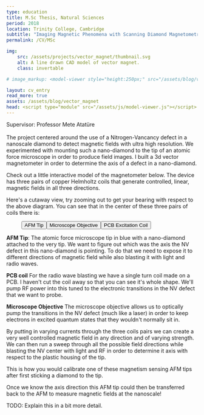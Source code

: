 ```yaml
---
type: education
title: M.Sc Thesis, Natural Sciences
period: 2018
location: Trinity College, Cambridge
subtitle: "Imaging Magnetic Phenomena with Scanning Diamond Magnetometry"
permalink: /CV/MSc

img:
    src: /assets/projects/vector_magnet/thumbnail.svg
    alt: A line drawn CAD model of vector magnet.
    class: invertable

# image_markup: <model-viewer style="height:250px;" src="/assets/blog/vector_magnet/vector_magnet.glb" ar ar-modes="webxr scene-viewer quick-look" camera-controls poster="/assets/blog/vector_magnet/vector_magnet.png" shadow-intensity="1" environment-image="/assets/blog/vector_magnet/aircraft_workshop_01_1k.hdr" camera-orbit="-169.8deg 78.57deg 0.8881m" field-of-view="32.55deg" interaction-prompt="none" auto-rotate> </model-viewer>

layout: cv_entry
read_more: true
assets: /assets/blog/vector_magnet
head: <script type="module" src="/assets/js/model-viewer.js"></script>
---
```


Supervisor: Professor Mete Atatüre<br>
<br>
The project centered around the use of a Nitrogen-Vancancy defect in a nanoscale diamond to detect magnetic fields with ultra high resolution. We experimented with mounting such a nano-diamond to the tip of an atomic force microscope in order to produce field images. I built a 3d vector magnetometer in order to determine the axis of a defect in a nano-diamond.

Check out a little interactive model of the magnetometer below. The device has three pairs of copper Helmholtz coils that generate controlled, linear, magnetic fields in all three directions.

<figure>
<model-viewer style="height:500px;" src="{{ page.assets }}/vector_magnet.glb" ar ar-modes="webxr scene-viewer quick-look" camera-controls poster="{{ page.assets }}/vector_magnet.png" shadow-intensity="1" environment-image="{{ page.assets }}/aircraft_workshop_01_1k.hdr" camera-orbit="-169.8deg 78.57deg 0.8881m" field-of-view="32.55deg" interaction-prompt="none" auto-rotate> </model-viewer>

<!-- <model-viewer id="vector-magnet-whole-2" style="height:500px;" src="{{ page.assets }}/vector_magnet.glb" ar ar-modes="webxr scene-viewer quick-look" camera-controls poster="{{ page.assets }}/vector_magnet.png" shadow-intensity="1" environment-image="{{ page.assets }}/aircraft_workshop_01_1k.hdr" interaction-prompt="none" interpolation-decay="300" auto-rotate> 

<button class="Hotspot" style="disaplay:none;" slot="hotspot-1" data-position="0.3140708429455987m 0.2809109652738389m -0.32504316945989636m" data-normal="-3.85185900533595e-30m -1.343588384327496e-7m 0.9999999999999911m" data-visibility-attribute="visible"><div class="left HotspotAnnotation">AFM Tip</div></button>

<button class="Hotspot" style="disaplay:none;" slot="hotspot-3" data-position="0.32587557211500007m 0.2711873555719334m -0.32504317169367186m" data-normal=" -4.575935640098142e-8m -2.0164410743149838e-7m 0.9999999999999787m" data-visibility-attribute="visible"><div class="HotspotAnnotation">Microscope Objective</div></button>

<button class="Hotspot" style="disaplay:none;" slot="hotspot-4" data-position="0.3186977335100803m 0.2788147714959883m -0.3250432252613787m" data-normal=" 1.5099584039393812e-7m -1.34358838432748e-7m 0.9999999999999796m" data-visibility-attribute="visible"><div class="HotspotAnnotation">PCB Excitation Coil</div></button>
<button class="section" onclick="toggleSection(this)">Show Section View</button>

</model-viewer> -->
<figcaption>
</figcaption>
</figure>

Here's a cutaway view, try zooming out to get your bearing with respect to the above diagram. You can see that in the center of these three pairs of coils there is:

<figure>
<model-viewer style="height:400px;" src="{{ page.assets }}/vector_magnet_section.glb" ar ar-modes="webxr scene-viewer quick-look" camera-controls poster="{{ page.assets }}/section_view.png" shadow-intensity="1" environment-image="{{ page.assets }}/aircraft_workshop_01_1k.hdr" camera-orbit="37.19deg 75.38deg 0.3104m" field-of-view="12deg">
<button class="Hotspot" slot="hotspot-1" data-position="0.0002550490643940138m 0.12905932644259982m 0.0003319628199390896m" data-normal="-3.85185900533595e-30m -1.343588384327496e-7m 0.9999999999999911m" data-visibility-attribute="visible">
        <div class="left HotspotAnnotation">AFM Tip</div>
    </button><button class="Hotspot" slot="hotspot-3" data-position="0.015349223451080356m 0.11522588429565153m 0.0037307930577810513m" data-normal="0.9822871951592153m -1.7349759832900923e-7m 0.18738160589079159m" data-visibility-attribute="visible">
        <div class="HotspotAnnotation">Microscope Objective</div>
    </button><button class="Hotspot" slot="hotspot-4" data-position="0.004252449047777678m 0.12449395035064194m -0.0015034997269766357m" data-normal="3.85185900533595e-30m 0.9999999999999911m 1.343588384327496e-7m" data-visibility-attribute="visible">
        <div class="HotspotAnnotation">PCB Excitation Coil</div>
    </button></model-viewer>
<figcaption>
</figcaption>
</figure>

**AFM Tip**: The atomic force microscope tip in blue with a nano-diamond attached to the very tip. We want to figure out which was the axis the NV defect in this nano-diamond is pointing. To do that we need to expose it to different directions of magnetic field while also blasting it with light and radio waves.

**PCB coil** For the radio wave blasting we have a single turn coil made on a PCB. I haven't cut the coil away so that you can see it's whole shape. We'll pump RF power into this tuned to the electronic transitions in the NV defect that we want to probe.

**Microscope Objective** The microscope objective allows us to optically pump the transitions in the NV defect (much like a laser) in order to keep electrons in excited quantum states that they wouldn't normally sit in.

By putting in varying currents through the three coils pairs we can create a very well controlled magnetic field in any direction and of varying strength. We can then run a sweep through all the possible field directions while blasting the NV center with light and RF in order to determine it axis with respect to the plastic housing of the tip. 

This is how you would calibrate one of these magnetism sensing AFM tips after first sticking a diamond to the tip.

Once we know the axis direction this AFM tip could then be transferred back to the AFM to measure magnetic fields at the nanoscale!

TODO: Explain this in a bit more detail.

<!-- <script type="module">
  const modelViewer = document.querySelector("model-viewer#vector-magnet-whole-2");
  modelViewer.in_section_view = false;

  modelViewer.addEventListener('load', (event) => { 
    
    modelViewer.cameraOrbit = modelViewer.in_section_view ? "37.19deg 75.38deg 0.01m" : "auto auto auto";
    modelViewer.cameraTarget = modelViewer.in_section_view ? "0.3142m 0.2804m -0.3250m" : "auto auto auto";
    modelViewer.fieldOfView = modelViewer.in_section_view ? "5deg" : "auto";
    modelViewer.autoRotate = !modelViewer.in_section_view;

    if(modelViewer.in_section_view){
        window.setTimeout(() => [...modelViewer.getElementsByClassName("Hotspot")].forEach(e => e.style.display = "unset"), 1000);
    } else {
        [...modelViewer.getElementsByClassName("Hotspot")].forEach(e => e.style.display = "none")
    }

    // const logPoint = (event) => {
    //     const p = modelViewer.positionAndNormalFromPoint(event.clientX, event.clientY)
    // console.log(p.position.toString(), p.normal.toString());
    // };
    
    // modelViewer.addEventListener("click", logPoint);
    
});

  window.toggleSection = (element) => {
    modelViewer.in_section_view = !modelViewer.in_section_view;

    console.log(modelViewer.cameraOrbit, modelViewer.cameraTarget, modelViewer.fieldOfView);
    if(modelViewer.in_section_view) {
        modelViewer.src = "{{ page.assets }}/test_section.glb";
    } else {
        modelViewer.src = "{{ page.assets }}/test_whole.glb";
    }
    
  };

</script> -->